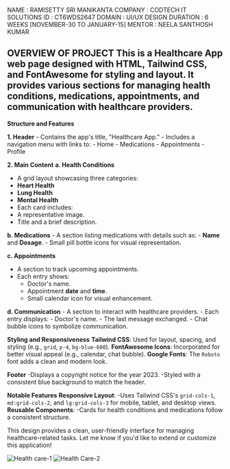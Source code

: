 NAME : RAMISETTY SRI MANIKANTA 
COMPANY : CODTECH IT SOLUTIONS 
ID : CT6WDS2647
DOMAIN : UI/UX DESIGN 
DURATION : 6 WEEKS [NOVEMBER-30 TO JANUARY-15]
MENTOR : NEELA SANTHOSH KUMAR

OVERVIEW OF PROJECT 
 This is a **Healthcare App web page** designed with **HTML**, **Tailwind CSS**, and **FontAwesome** for styling and layout. It provides various sections for managing health conditions, medications, appointments, and communication with healthcare providers. 
---

  **Structure and Features**

  **1. Header**
    - Contains the app's title, "Healthcare App."
     - Includes a navigation menu with links to:
       - Home
       - Medications
       - Appointments
       - Profile

  **2. Main Content**
 **a. Health Conditions**
  - A grid layout showcasing three categories:
   - **Heart Health**
   - **Lung Health**
   - **Mental Health**
 - Each card includes:
  - A representative image.
  - Title and a brief description.

 **b. Medications**
      - A section listing medications with details such as:
       - **Name** and **Dosage**.
       - Small pill bottle icons for visual representation.

  **c. Appointments**
   - A section to track upcoming appointments.
   - Each entry shows:
     - Doctor's name.
     - Appointment **date** and **time**.
     - Small calendar icon for visual enhancement.
  
  **d. Communication**
    - A section to interact with healthcare providers.
    - Each entry displays:
    - Doctor's name.
    - The last message exchanged.
    - Chat bubble icons to symbolize communication.

 

  **Styling and Responsiveness**
 **Tailwind CSS**: Used for layout, spacing, and styling (e.g., `grid`, `p-4`, `bg-blue-600`).
 **FontAwesome Icons**: Incorporated for better visual appeal (e.g., calendar, chat bubble).
 **Google Fonts**: The `Roboto` font adds a clean and modern look.



 **Footer**
  -Displays a copyright notice for the year 2023.
  -Styled with a consistent blue background to match the header.

 

  **Notable Features**
 **Responsive Layout**:
   -Uses Tailwind CSS's `grid-cols-1`, `md:grid-cols-2`, and `lg:grid-cols-3` for mobile, tablet, and desktop views.
 **Reusable Components**:
    -Cards for health conditions and medications follow a consistent structure.

This design provides a clean, user-friendly interface for managing healthcare-related tasks. Let me know if you'd like to extend or customize this application!

![Health care-1](https://github.com/user-attachments/assets/638f4708-da0a-4878-b697-9f21c3868797)
![Health Care-2](https://github.com/user-attachments/assets/36e469ee-a288-4a0b-b696-18a6eae30540)

